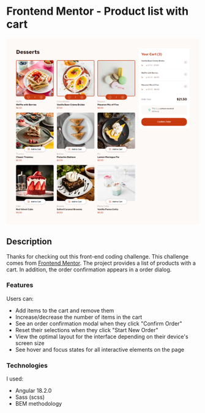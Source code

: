 # Frontend Mentor - Product list with cart

![Design preview for the Product list with cart - 1440px](docs/desktop-1440px.png)

## Description

Thanks for checking out this front-end coding challenge. This challenge comes from [Frontend Mentor](https://www.frontendmentor.io). The project provides a list of products with a cart. In addition, the order confirmation appears in a order dialog.

### Features

Users can:

- Add items to the cart and remove them
- Increase/decrease the number of items in the cart
- See an order confirmation modal when they click "Confirm Order"
- Reset their selections when they click "Start New Order"
- View the optimal layout for the interface depending on their device's screen size
- See hover and focus states for all interactive elements on the page

### Technologies

I used:

- Angular 18.2.0
- Sass (scss)
- BEM methodology
